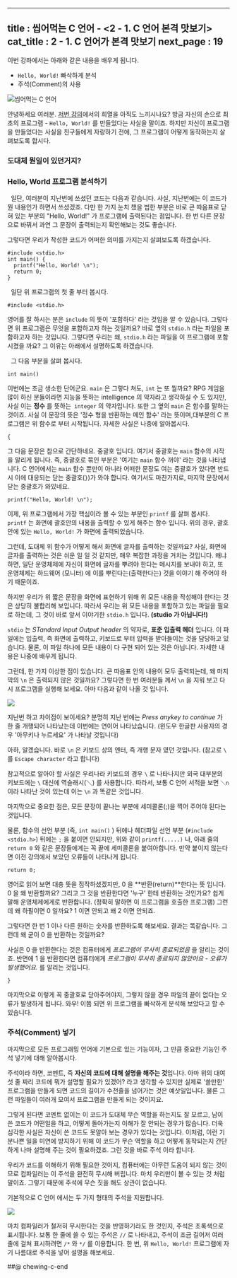 ----------------
title : 씹어먹는 C 언어 - <2 - 1. C 언어 본격 맛보기>
cat_title : 2 - 1. C 언어가 본격 맛보기
next_page : 19
--------------


이번 강좌에서는 아래와 같은 내용을 배우게 됩니다.

* `Hello, World!` 빠삭하게 분석
* 주석(Comment)의 사용


![씹어먹는 C 언어](/img/ChewingClogo.png)

안녕하세요 여러분. [저번 강의](http://itguru.tistory.com/entry/%EC%94%B9%EC%96%B4%EB%A8%B9%EB%8A%94-C-%EC%96%B8%EC%96%B4-1-C-%EC%96%B8%EC%96%B4%EA%B0%80-%EB%AD%90%EC%95%BC)에서의 희열을 아직도 느끼시나요? 방금 자신의 손으로 최초의 프로그램 - `Hello, World!` 를 만들었다는 사실을 말이죠. 하지만 자신이 프로그램을 만들었다는 사실을 친구들에게 자랑하기 전에, 그 프로그램이 어떻게 동작하는지 살펴보도록 합시다.

### 도대체 뭔일이 있던거지? 



### Hello, World 프로그램 분석하기

  일단, 여러분이 지난번에 쓰셨던 코드는 다음과 같습니다. 사실, 지난번에는 이 코드가 뭔 내용인가 하면서 쓰셨겠죠. 다만 한 가지 눈치 챘을 법한 부분은 바로 큰 따옴표로 닫혀 있는 부분의 "Hello, World!" 가 프로그램에 출력된다는 점입니다. 한 번 다른 문장으로 바꿔서 과연 그 문장이 출력되는지 확인해보는 것도 좋습니다. 

그렇다면 우리가 작성한 코드가 어떠한 의미를 가지는지 살펴보도록 하겠습니다. 

```cpp-formatted
#include <stdio.h>
int main() {
  printf("Hello, World! \n");
  return 0;
}
```

  일단 위 프로그램의 첫 줄 부터 봅시다.

```cpp-formatted
#include <stdio.h>
```


영어를 잘 하시는 분은 `include` 의 뜻이 '포함하다' 라는 것임을 알 수 있습니다. 그렇다면 위 프로그램은 무엇을 포함하고자 하는 것일까요? 바로 옆의 `stdio.h` 라는 파일을 포함하고자 하는 것입니다. 그렇다면 우리는 왜, `stdio.h` 라는 파일을 이 프로그램에 포함 시켰을 까요? 그 이유는 아래에서 설명하도록 하겠습니다.

  그 다음 부분을 살펴 봅시다.

```cpp-formatted
int main()
```

이번에는 조금 생소한 단어군요. `main` 은 그렇다 쳐도, `int` 는 또 뭘까요? RPG 게임을 많이 하신 분들이라면 지능을 뜻하는 intelligence 의 약자라고 생각하실 수 도 있지만,  사실 이는 **정수** 를 뜻하는` integer` 의 약자입니다. 또한 그 옆의 `main` 은 함수를 말하는 것이죠. 사실 이 문장의 뜻은 '정수 형을 반환하는 메인 함수' 라는 뜻이며,대부분의 C 프로그램은 위 함수로 부터 시작됩니다. 자세한 사실은 나중에 알아봅시다.

```cpp-formatted
{
```

그 다음 문장은 참으로 간단하네요. 중괄호 입니다. 여기서 중괄호는 `main` 함수의 시작을 알리게 됩니다. 즉, 중괄호로 묶인 부분은 '여기는 `main` 함수 꺼야' 라는 것을 나타냅니다. C 언어에서는 `main` 함수 뿐만이 아니라 어떠한 문장도 여는 중괄호가 있다면 반드시 이에 대응되는 닫는 중괄호(`}`)가 와야 합니다. 여기서도 마찬가지로, 마지막 문장에서 닫는 중괄호가 와있네요.

```cpp-formatted
printf("Hello, World! \n");
```

이제, 위 프로그램에서 가장 핵심이라 볼 수 있는 부분인 `printf` 를 살펴 봅시다. `printf` 는 화면에 괄호안의 내용을 출력할 수 있게 해주는 함수 입니다. 위의 경우, 괄호 안에 있는 `Hello, World!` 가 화면에 출력되었습니다.

그런데, 도대체 위 함수가 어떻게 해서 화면에 글자를 출력하는 것일까요? 사실, 화면에 글자를 출력하는 것은 쉬운 일 일 것 같지만, 매우 복잡한 과정을 거치는 것입니다. 왜냐하면, 일단 운영체제에 자신이 화면에 글자를 뿌려야 한다는 메시지를 보내야 하고, 또 운영체제는 하드웨어 (모니터) 에 이를 뿌린다는(출력한다는) 것을 이야기 해 주어야 하기 때문이죠.

하지만 우리가 위 짧은 문장을 화면에 표현하기 위해 위 모든 내용을 작성해야 한다는 것은 상당히 불합리해 보입니다. 따라서 우리는 위 모든 내용을 포함하고 있는 파일을 필요로 하는데, 그 것이 바로 앞서 이야기한 `stdio.h` 입니다. **(studio 가 아닙니다!)**

`stdio` 는 *STandard Input Output header* 의 약자로, **표준 입출력 헤더** 입니다. 이 파일에는 입출력, 즉 화면에 출력하고, 키보드로 부터 입력을 받아들이는 것을 담당하고 있습니다. 물론, 이 파일 하나에 모든 내용이 다 구현 되어 있는 것은 아닙니다. 자세한 내용은 나중에 배우게 됩니다.

그런데, 한 가지 이상한 점이 있습니다. 큰 따옴표 안의 내용이 모두 출력되는데, 왜 마지막의 `\n` 은 출력되지 않은 것일까요? 그렇다면 한 번 여러분들 께서 `\n` 을 지워 보고 다시 프로그램을 실행해 보세요. 아마 다음과 같이 나올 것 입니다.


![](http://img1.daumcdn.net/thumb/R1920x0/?fname=http%3A%2F%2Fcfile1.uf.tistory.com%2Fimage%2F207B991A49E9735F64CC19)

지난번 하고 차이점이 보이세요? 분명히 지난 번에는 *Press anykey to continue* 가 한 줄 개행되어 나타났는데 이번에는 연이어 나타났습니다. (윈도우 한글판 사용자의 경우 '아무키나 누르세요' 가 나타날 것입니다)

아하, 알겠습니다. 바로 `\n` 은 키보드 상의 엔터, 즉 개행 문자 였던 것입니다. (참고로 `\` 를 `Escape character` 라고 합니다)

참고적으로 알아야 할 사실은 우리나라 키보드의 경우 `\` 로 나타나지만 외국 대부분의 키보드에는 `\` 대신에 역슬래시(＼) 를 사용합니다. 따라서, 보통 C 언어 서적을 보면 `＼n` 이라 나타난 것이 있는데 이는 `\n` 과 똑같은 것입니다.

마지막으로 중요한 점은, 모든 문장이 끝나는 부분에 세미콜론(;)을 찍어 주어야 된다는 것입니다. 

물론, 함수의 선언 부분 (즉, `int main()` ) 뒤에나 헤더파일 선언 부분 (`#include <stdio.h>`) 뒤에는 `;` 을 붙이면 안되지만, 위와 같이 `printf(.....)` 나, 아래 줄의 `return 0` 와 같은 문장들에게는 꼭 끝에 세미콜론을 붙여아합니다. 만약 붙이지 않는다면 이전 강의에서 보았던 오류들이 나타나게 됩니다.

```cpp-formatted
return 0;
```

영어로 읽어 보면 대충 뜻을 짐작하셨겠지만, 0 을 **반환(return)**한다는 뜻 입니다. 0 을 왜 반환할까요? 그리고 그 것을 반환한다면 '누구' 한테 반환하는 것인가요? 쉽게 말해 운영체제에게로 반환합니다. (정확히 말하면 이 프로그램을 호출한 프로그램) 그런데 왜 하필이면 0 일까요? 1 이면 안되고 왜 2 이면 안되죠.

그렇다면 한 번 1 이나 다른 원하는 숫자를 반환하도록 해보세요. 결과는 똑같습니다. 그런데 왜 굳이 0 을 반환하는 것일까요?

사실은 0 을 반환한다는 것은 컴퓨터에게 *프로그램이 무사히 종료되었음* 을 알리는 것이죠. 반면에 1 을 반환한다면 컴퓨터에게 *프로그램이 무사히 종료되지 않았어요 - 오류가 발생했어요.* 를 알리는 것입니다. 

```cpp-formatted
}
```

마지막으로 이렇게 꼭 중괄호로 닫아주어야지, 그렇지 않을 경우 파일의 끝이 없다는 오류가 발생하게 됩니다. 와우! 이쯤 되면 위 프로그램을 빠삭하게 분석해 보았다고 할 수 있습니다.

### 주석(Comment) 넣기

마지막으로 모든 프로그래밍 언어에 기본으로 있는 기능이자, 그 만큼 중요한 기능인 주석 넣기에 대해 알아봅시다.

주석이라 하면, 코멘트, 즉 **자신의 코드에 대해 설명을 해주는 것**입니다. 아마 위의 대여섯 줄 짜리 코드에 뭐가 설명할 필요가 있겠어? 라고 생각할 수 있지만 실제로 '쓸만한' 프로그램을 만들게 되면 코드의 길이가 수천줄을 넘어가는 것은 예삿일입니다. 물론 그런 파일들이 여러개 모여서 프로그램을 만들게 되는 것이지요.

그렇게 된다면 코멘트 없이는 이 코드가 도대체 무슨 역할을 하는지도 잘 모르고, 남이 쓴 코드가 어떤일을 하고, 어떻게 돌아가는지 이해가 잘 안되는 경우가 많습니다. 더욱 심각한 사실은 자신이 쓴 코드도 못알아 보는 경우가 있다는 것입니다. 이처럼, 이런 기분나쁜 일을 미연에 방지하기 위해 이 코드가 무슨 역할을 하고 어떻게 동작되는지 간단하게 나마 설명해 주는 것이 필요하겠죠. 그런 것을 바로 주석 이라 합니다.

우리가 코드를 이해하기 위해 필요한 것이지, 컴퓨터에는 아무런 도움이 되지 않는 것이므로 컴파일러는 이 주석을 완전히 무시해 버립니다. 마치 우리만이 볼 수 있는 것 처럼 말이죠. 그렇기 때문에 주석에 무슨 짓을 해도 상관이 없습니다.

기본적으로 C 언어 에서는 두 가지 형태의 주석을 지원합니다.

![](http://img1.daumcdn.net/thumb/R1920x0/?fname=http%3A%2F%2Fcfile25.uf.tistory.com%2Fimage%2F1728BF0C49EE1719061C9D)

마치 컴파일러가 철저히 무시한다는 것을 반영하기라도 한 것인지, 주석은 초록색으로 표시됩니다. 보통 한 줄에 쓸 수 있는 주석은 `//` 로 나타내고, 주석이 조금 길어저 여러 줄에 걸쳐 표시하려면 `/*` 와 `*/` 를 이용합니다. 한 번, 위 `Hello, World!` 프로그램에 자기 나름대로 주석을 넣어 설명을 해보세요.

##@ chewing-c-end